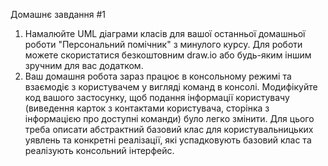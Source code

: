 Домашнє завдання #1

1. Намалюйте UML діаграми класів для вашої останньої домашньої роботи "Персональний помічник" з минулого курсу. Для роботи 
можете скористатися безкоштовним draw.io або будь-яким іншим зручним для вас додатком.
3. Ваш домашня робота зараз працює в консольному режимі та взаємодіє з користувачем у вигляді команд в консолі. Модифікуйте
код вашого застосунку, щоб подання інформації користувачу (виведення карток з контактами користувача, сторінка з
інформацією про доступні команди) було легко змінити. Для цього треба описати абстрактний базовий клас для
користувальницьких уявлень та конкретні реалізації, які успадковують базовий клас та реалізують консольний інтерфейс.